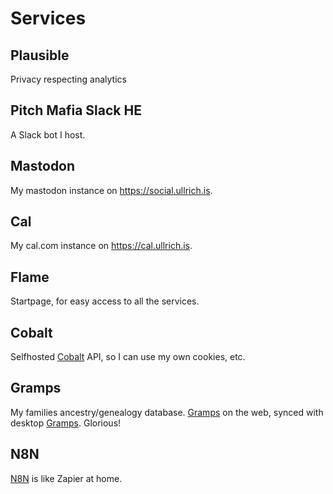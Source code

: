 # Services

## Plausible

Privacy respecting analytics

## Pitch Mafia Slack HE

A Slack bot I host.

## Mastodon

My mastodon instance on https://social.ullrich.is.

## Cal

My cal.com instance on https://cal.ullrich.is.

## Flame

Startpage, for easy access to all the services.

## Cobalt

Selfhosted [Cobalt](https://cobalt.tools) API, so I can use my own cookies, etc.

## Gramps

My families ancestry/genealogy database. [Gramps](https://www.grampsweb.org/) on the web, synced with desktop [Gramps](https://gramps-project.org). Glorious!

## N8N

[N8N](https://n8n.io) is like Zapier at home.